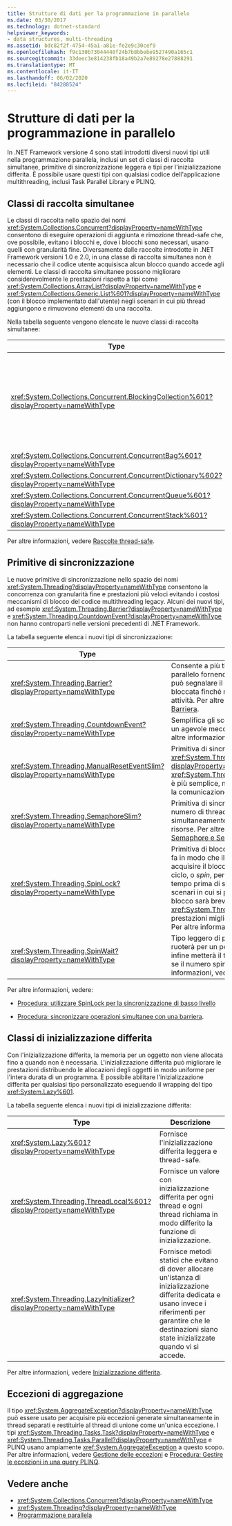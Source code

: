 ```yaml
---
title: Strutture di dati per la programmazione in parallelo
ms.date: 03/30/2017
ms.technology: dotnet-standard
helpviewer_keywords:
- data structures, multi-threading
ms.assetid: bdc82f2f-4754-45a1-a81e-fe2e9c30cef9
ms.openlocfilehash: f9c130b73044440f24b7b8bbebe9527490a165c1
ms.sourcegitcommit: 33deec3e814238fb18a49b2a7e89278e27888291
ms.translationtype: MT
ms.contentlocale: it-IT
ms.lasthandoff: 06/02/2020
ms.locfileid: "84288524"
---
```

# <a name="data-structures-for-parallel-programming"></a>Strutture di dati per la programmazione in parallelo
In .NET Framework versione 4 sono stati introdotti diversi nuovi tipi utili nella programmazione parallela, inclusi un set di classi di raccolta simultanee, primitive di sincronizzazione leggera e tipi per l'inizializzazione differita. È possibile usare questi tipi con qualsiasi codice dell'applicazione multithreading, inclusi Task Parallel Library e PLINQ.  
  
## <a name="concurrent-collection-classes"></a>Classi di raccolta simultanee  
 Le classi di raccolta nello spazio dei nomi <xref:System.Collections.Concurrent?displayProperty=nameWithType> consentono di eseguire operazioni di aggiunta e rimozione thread-safe che, ove possibile, evitano i blocchi e, dove i blocchi sono necessari, usano quelli con granularità fine. Diversamente dalle raccolte introdotte in .NET Framework versioni 1.0 e 2.0, in una classe di raccolta simultanea non è necessario che il codice utente acquisisca alcun blocco quando accede agli elementi. Le classi di raccolta simultanee possono migliorare considerevolmente le prestazioni rispetto a tipi come <xref:System.Collections.ArrayList?displayProperty=nameWithType> e <xref:System.Collections.Generic.List%601?displayProperty=nameWithType> (con il blocco implementato dall'utente) negli scenari in cui più thread aggiungono e rimuovono elementi da una raccolta.  
  
 Nella tabella seguente vengono elencate le nuove classi di raccolta simultanee:  
  
|Type|Descrizione|  
|----------|-----------------|  
|<xref:System.Collections.Concurrent.BlockingCollection%601?displayProperty=nameWithType>|Fornisce funzionalità di blocco e limitazione per le raccolte thread-safe che implementano <xref:System.Collections.Concurrent.IProducerConsumerCollection%601?displayProperty=nameWithType>. I thread producer vengono bloccati se non sono disponibili slot o se la raccolta è completa. I thread consumer vengono bloccati se la raccolta è vuota. Questo tipo supporta anche l'accesso che non causa blocchi da parte di consumer e producer. <xref:System.Collections.Concurrent.BlockingCollection%601> può essere usata come classe di base o archivio di backup per fornire funzionalità di blocco limitazione per le classi di raccolta che supportano <xref:System.Collections.Generic.IEnumerable%601>.|  
|<xref:System.Collections.Concurrent.ConcurrentBag%601?displayProperty=nameWithType>|Implementazione di un contenitore thread-safe che fornisce operazioni add e get scalabili.|  
|<xref:System.Collections.Concurrent.ConcurrentDictionary%602?displayProperty=nameWithType>|Tipo di dizionario simultaneo e scalabile.|  
|<xref:System.Collections.Concurrent.ConcurrentQueue%601?displayProperty=nameWithType>|Coda FIFO simultanea e scalabile.|  
|<xref:System.Collections.Concurrent.ConcurrentStack%601?displayProperty=nameWithType>|Stack LIFO simultaneo e scalabile.|  
  
 Per altre informazioni, vedere [Raccolte thread-safe](../collections/thread-safe/index.md).  
  
## <a name="synchronization-primitives"></a>Primitive di sincronizzazione  
 Le nuove primitive di sincronizzazione nello spazio dei nomi <xref:System.Threading?displayProperty=nameWithType> consentono la concorrenza con granularità fine e prestazioni più veloci evitando i costosi meccanismi di blocco del codice multithreading legacy. Alcuni dei nuovi tipi, ad esempio <xref:System.Threading.Barrier?displayProperty=nameWithType> e <xref:System.Threading.CountdownEvent?displayProperty=nameWithType> non hanno controparti nelle versioni precedenti di .NET Framework.  
  
 La tabella seguente elenca i nuovi tipi di sincronizzazione:  
  
|Type|Descrizione|  
|----------|-----------------|  
|<xref:System.Threading.Barrier?displayProperty=nameWithType>|Consente a più thread di usare un algoritmo in parallelo fornendo un punto in cui ogni attività può segnalare il proprio arrivo e quindi venire bloccata finché non arrivano alcune o tutte le attività. Per altre informazioni, vedere [Barriera](../threading/barrier.md).|  
|<xref:System.Threading.CountdownEvent?displayProperty=nameWithType>|Semplifica gli scenari di fork e join fornendo un agevole meccanismo di rendezvous. Per altre informazioni, vedere [CountdownEvent](../threading/countdownevent.md).|  
|<xref:System.Threading.ManualResetEventSlim?displayProperty=nameWithType>|Primitiva di sincronizzazione simile a <xref:System.Threading.ManualResetEvent?displayProperty=nameWithType>. <xref:System.Threading.ManualResetEventSlim> è più semplice, ma può essere usata solo per la comunicazione all'interno di un processo.|  
|<xref:System.Threading.SemaphoreSlim?displayProperty=nameWithType>|Primitiva di sincronizzazione che limita il numero di thread che possono accedere simultaneamente a una risorsa o a un pool di risorse. Per altre informazioni, vedere [Semaphore e SemaphoreSlim](../threading/semaphore-and-semaphoreslim.md).|  
|<xref:System.Threading.SpinLock?displayProperty=nameWithType>|Primitiva di blocco a esclusione reciproca che fa in modo che il thread che prova ad acquisire il blocco rimanga in attesa in un ciclo, o *spin*, per un determinato periodo di tempo prima di sospendere il quantum. Negli scenari in cui si prevede che l'attesa nel blocco sarà breve, <xref:System.Threading.SpinLock> offre prestazioni migliori di altre forme di blocco. Per altre informazioni, vedere [SpinLock](../threading/spinlock.md).|  
|<xref:System.Threading.SpinWait?displayProperty=nameWithType>|Tipo leggero di piccole dimensioni che ruoterà per un periodo di tempo specificato e infine metterà il thread in uno stato di attesa se il numero spin viene superato.  Per altre informazioni, vedere [SpinWait](../threading/spinwait.md).|  
  
 Per altre informazioni, vedere:  
  
- [Procedura: utilizzare SpinLock per la sincronizzazione di basso livello](../threading/how-to-use-spinlock-for-low-level-synchronization.md)  
  
- [Procedura: sincronizzare operazioni simultanee con una barriera](../threading/how-to-synchronize-concurrent-operations-with-a-barrier.md).  
  
## <a name="lazy-initialization-classes"></a>Classi di inizializzazione differita  
 Con l'inizializzazione differita, la memoria per un oggetto non viene allocata fino a quando non è necessaria. L'inizializzazione differita può migliorare le prestazioni distribuendo le allocazioni degli oggetti in modo uniforme per l'intera durata di un programma. È possibile abilitare l'inizializzazione differita per qualsiasi tipo personalizzato eseguendo il wrapping del tipo <xref:System.Lazy%601>.  
  
 La tabella seguente elenca i nuovi tipi di inizializzazione differita:  
  
|Type|Descrizione|  
|----------|-----------------|  
|<xref:System.Lazy%601?displayProperty=nameWithType>|Fornisce l'inizializzazione differita leggera e thread-safe.|  
|<xref:System.Threading.ThreadLocal%601?displayProperty=nameWithType>|Fornisce un valore con inizializzazione differita per ogni thread e ogni thread richiama in modo differito la funzione di inizializzazione.|  
|<xref:System.Threading.LazyInitializer?displayProperty=nameWithType>|Fornisce metodi statici che evitano di dover allocare un'istanza di inizializzazione differita dedicata e usano invece i riferimenti per garantire che le destinazioni siano state inizializzate quando vi si accede.|  
  
 Per altre informazioni, vedere [Inizializzazione differita](../../framework/performance/lazy-initialization.md).  
  
## <a name="aggregate-exceptions"></a>Eccezioni di aggregazione  
 Il tipo <xref:System.AggregateException?displayProperty=nameWithType> può essere usato per acquisire più eccezioni generate simultaneamente in thread separati e restituirle al thread di unione come un'unica eccezione. I tipi <xref:System.Threading.Tasks.Task?displayProperty=nameWithType> e <xref:System.Threading.Tasks.Parallel?displayProperty=nameWithType> e PLINQ usano ampiamente <xref:System.AggregateException> a questo scopo. Per altre informazioni, vedere [Gestione delle eccezioni](exception-handling-task-parallel-library.md) e [Procedura: Gestire le eccezioni in una query PLINQ](how-to-handle-exceptions-in-a-plinq-query.md).  
  
## <a name="see-also"></a>Vedere anche

- <xref:System.Collections.Concurrent?displayProperty=nameWithType>
- <xref:System.Threading?displayProperty=nameWithType>
- [Programmazione parallela](index.md)

